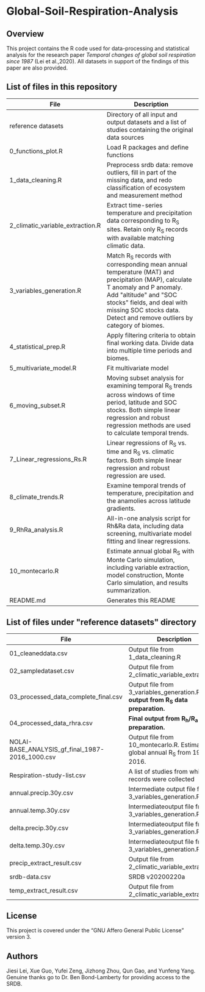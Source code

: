 # Global-Soil-Respiration-Analysis

## Overview

This project contains the R code used for data-processing and statistical analysis for the research paper *Temporal changes of global soil respiration since 1987* (Lei et al.,2020). All datasets in support of the findings of this paper are also provided.



## List of files in this repository

| File                             | Description                                                  |
| -------------------------------- | ------------------------------------------------------------ |
| reference datasets               | Directory of all input and output datasets and a list of studies containing the original data sources |
| 0_functions_plot.R               | Load R packages and define functions                         |
| 1_data_cleaning.R                | Preprocess srdb data: remove outliers, fill in part of the missing data, and redo classification of ecosystem and measurement method |
| 2_climatic_variable_extraction.R | Extract time-series temperature and precipitation data corresponding to R<sub>S</sub> sites. Retain only R<sub>S</sub> records with available matching climatic data. |
| 3_variables_generation.R         | Match R<sub>S</sub> records with corresponding mean annual temperature (MAT) and precipitation (MAP), calculate T anomaly and P anomaly. Add "altitude" and "SOC stocks" fields, and deal with missing SOC stocks data. Detect and remove outliers by category of biomes. |
| 4_statistical_prep.R             | Apply filtering criteria to obtain final working data. Divide data into multiple time periods and biomes. |
| 5_multivariate_model.R           | Fit multivariate model                                       |
| 6_moving_subset.R                | Moving subset analysis for examining temporal R<sub>S</sub> trends across windows of time period, latitude and SOC stocks. Both simple linear regression and robust regression methods are used to calculate temporal trends. |
| 7_Linear_regressions_Rs.R        | Linear regressions of  R<sub>S</sub> vs. time and R<sub>S</sub> vs. climatic factors. Both simple linear regression and robust regression are used. |
| 8_climate_trends.R               | Examine temporal trends of temperature, precipitation and the anamolies across latitude gradients. |
| 9_RhRa_analysis.R                | All-in-one analysis script for Rh&Ra data, including data screening, multivariate model fitting and linear regressions. |
| 10_montecarlo.R                  | Estimate annual global R<sub>S</sub> with Monte Carlo simulation, including variable extraction, model construction, Monte Carlo simulation, and results summarization. |
| README.md                        | Generates this README                                        |

## List of files under "reference datasets" directory

| File                                            | Description                                                  |
| ----------------------------------------------- | ------------------------------------------------------------ |
| 01_cleaneddata.csv                              | Output file from 1_data_cleaning.R                           |
| 02_sampledataset.csv                            | Output file from 2_climatic_variable_extraction.R            |
| 03_processed_data_complete_final.csv            | Output file from 3_variables_generation.R. **Final output from R<sub>S</sub> data preparation.** |
| 04_processed_data_rhra.csv                      | **Final output from R<sub>h</sub>/R<sub>a</sub> data preparation.** |
| NOLAI-BASE_ANALYSIS_gf_final_1987-2016_1000.csv | Output file from 10_montecarlo.R. Estimated global annual R<sub>S</sub> from 1987-2016. |
| Respiration-study-list.csv                      | A list of studies from which the records were collected      |
| annual.precip.30y.csv                           | Intermediate output file from 3_variables_generation.R       |
| annual.temp.30y.csv                             | Intermediateoutput file from 3_variables_generation.R        |
| delta.precip.30y.csv                            | Intermediateoutput file from 3_variables_generation.R        |
| delta.temp.30y.csv                              | Intermediateoutput file from 3_variables_generation.R        |
| precip_extract_result.csv                       | Output file from 2_climatic_variable_extraction.R            |
| srdb-data.csv                                   | SRDB v20200220a                                              |
| temp_extract_result.csv                         | Output file from 2_climatic_variable_extraction.R            |

## License
This project is covered under the “GNU Affero General Public License” version 3.

## Authors
Jiesi Lei, Xue Guo, Yufei Zeng, Jizhong Zhou, Qun Gao, and Yunfeng Yang.
Genuine thanks go to Dr. Ben Bond-Lamberty for providing access to the SRDB.
